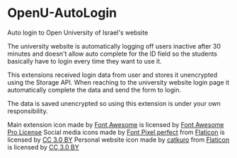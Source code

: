 # OpenU-AutoLogin
Auto login to Open University of Israel's website

The university website is automatically logging off users inactive after 30 minutes and doesn't allow auto complete for the ID field so the students basically have to login every time they want to use it.

This extensions received login data from user and stores it unencrypted using the Storage API.
When reaching to the university website login page it automatically complete the data and send the form to login.

The data is saved unencrypted so using this extension is under your own responsibility.

Main extension icon made by [Font Awesome](https://fontawesome.com) is licensed by [Font Awesome Pro License](https://fontawesome.com/license)
Social media icons made by [Font Pixel perfect](https://www.flaticon.com/authors/pixel-perfect) from [Flaticon](https://www.flaticon.com/) is licensed by [CC 3.0 BY](http://creativecommons.org/licenses/by/3.0/)
Personal website icon made by [catkuro](https://www.flaticon.com/authors/catkuro) from [Flaticon](https://www.flaticon.com/) is licensed by [CC 3.0 BY](http://creativecommons.org/licenses/by/3.0/)